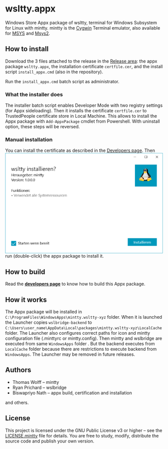 # wsltty.appx

Windows Store Appx package of wsltty, terminal for Windows Subsystem for Linux with mintty. mintty is the [Cygwin] Terminal emulator, also available for [MSYS] and [Msys2].

## How to install

Download the 3 files attached to the release in the
[Release area](https://github.com/mintty/wsltty.appx/releases):
the appx package `wsltty.appx`,
the installation certificate `certfile.cer`,
and the install script `install_appx.cmd` (also in the repository).

Run the `install_appx.cmd` batch script as administrator.

### What the installer does

The installer batch script enables Developer Mode with two registry settings
(for Appx sideloading).
Then it installs the certificate `certfile.cer` to
TrustedPeople certificate store in Local Machine.
This allows to install the Appx package with `Add-AppxPackage` cmdlet
from Powershell. With uninstall option, these steps will be reversed.

### Manual installation

You can install the certificate as described in the [Developers page](DEVELOP).
<img align=right src=wsltty.appx.png>
Then run (double-click) the appx package to install it.

## How to build

Read the **[developers page]** to know how to build this Appx package.

## How it works

The Appx package will be installed in `C:\ProgramFiles\WindowsApps\mintty.wsltty-xyz` folder. When it is launched the Launcher copies `wslbridge-backend` to `C:\Users\user_name\AppData\Local\packages\mintty.wsltty-xyz\LocalCache` folder. The Launcher also configures correct paths for icon and mintty configuration file (.minttyrc or mintty.config). Then mintty and wslbridge are executed from same `WindowsApps` folder . But the backend executes from `LocalCache` folder because there are restrictions to execute backend from `WindowsApps`. The Launcher may be removed in future releases.

## Authors

* Thomas Wolff – mintty
* Ryan Prichard – wslbridge
* Biswapriyo Nath – appx build, certification and installation

and others.

## License

This project is licensed under the GNU Public License v3 or higher – see the [LICENSE.mintty](LICENSE.mintty) file for details. You are free to study, modify, distribute the source code and publish your own version.

<!--Links-->

[Cygwin]: https://www.cygwin.com/
[MSYS]: http://mingw.org/wiki/MSYS
[Msys2]: https://github.com/msys2
[developers page]: DEVELOP.md
[wsltty.appx]: https://github.com/mintty/wsltty.appx.git
[wsltty.appx releases]: https://github.com/mintty/wsltty.appx/releases
[W3Schools Colors Hexadecimal]: https://www.w3schools.com/colors/colors_hexadecimal.asp
[NewTux.SVG]: https://commons.wikimedia.org/wiki/File:NewTux.svg

<!--END-->
